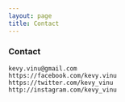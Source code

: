 ```yaml
---
layout: page
title: Contact
---
```

### Contact
``kevy.vinu@gmail.com``  
``https://facebook.com/kevy.vinu``  
``https://twitter.com/kevy_vinu``  
``http://instagram.com/kevy_vinu``  
&nbsp;
&nbsp;
&nbsp;
&nbsp;
&nbsp;
&nbsp;
&nbsp;
&nbsp;
&nbsp;
